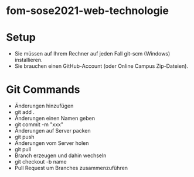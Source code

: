 # fom-sose2021-web-technologie

# Setup

-   Sie müssen auf Ihrem Rechner auf jeden Fall git-scm (Windows) installieren.
-   Sie brauchen einen GitHub-Account (oder Online Campus Zip-Dateien).

# Git Commands

-   Änderungen hinzufügen
-   git add .
-   Änderungen einen Namen geben
-   git commit -m "xxx"
-   Änderungen auf Server packen
-   git push
-   Änderungen vom Server holen
-   git pull
-   Branch erzeugen und dahin wechseln
-   git checkout -b name
-   Pull Request um Branches zusammenzuführen
